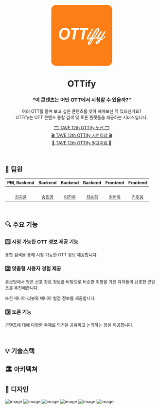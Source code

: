 <div align="middle">
<img src="https://github.com/TAVE-balak/.github/blob/main/profile/images/ottify_logo.png" width="200" />
<h1>OTTify</h1>
<h3> “이 콘텐츠는 어떤 OTT에서 시청할 수 있을까?” </h3> 
<p> 여러 OTT를 돌며 보고 싶은 콘텐츠를 찾아 헤매보신 적 있으신가요? <br> OTTify는 OTT 콘텐츠 통합 검색 및 토론 플랫폼을 제공하는 서비스입니다.</p>

[🗂️ TAVE 12th OTTify 노션 🗂️](https://jyjyjy25.notion.site/OTTify-06fab9459fb04da2b54905bf81d4a4a5?pvs=4)
<br>
[🎬 TAVE 12th OTTify 시연영상 🎬]()
<br>
[📑 TAVE 12th OTTify 발표자료 📑](https://github.com/TAVE-balak/.github/blob/main/profile/files/TAVE_12th_team5.pdf)


</div>

<br>

## 👥 팀원 

|                                         PM, Backend                                       |                                         Backend                                           |                                      Backend                                      |                                    Backend                                    |                                 Frontend                                     |                                    Frontend                                    |
| :---------------------------------------------------------------------------------------: | :---------------------------------------------------------------------------------------: | :-------------------------------------------------------------------------------: | :---------------------------------------------------------------------------: | :--------------------------------------------------------------------------: | :----------------------------------------------------------------------------: |
|     <img src="https://avatars.githubusercontent.com/jyjyjy25" width="400px;" alt=""/>     |      <img src="https://avatars.githubusercontent.com/ankisile" width=400px alt=""/>       | <img src="https://avatars.githubusercontent.com/dionisos198" width=400px alt=""/> | <img src="https://avatars.githubusercontent.com/songhee1" width=400px alt=""> | <img src="https://avatars.githubusercontent.com/wonhyuna" width=400px alt="">| <img src="https://avatars.githubusercontent.com/hwi-woong" width=400px alt=""> |
|                            [김지윤](https://github.com/jyjyjy25)                            |                            [송민영](https://github.com/ankisile)                            |                   [이진우](https://github.com/dionisos198)                         |                            [최송희](https://github.com/songhee1)                |                      [원현아](https://github.com/wonhyuna)                     |                    [진휘웅](https://github.com/hwi-woong)                        |

<br>

## 🔍 주요 기능
### 1️⃣ 시청 가능한 OTT 정보 제공 기능
<p>통합 검색을 통해 시청 가능한 OTT 정보 제공합니다.</p>

### 2️⃣ 맞춤형 사용자 경험 제공
<p>온보딩에서 얻은 선호 장르 정보를 바탕으로 비슷한 취향을 가진 유저들이 선호한 콘텐츠를 추천해줍니다.</p>
<p>또한 매니아 리뷰와 매니아 별점 정보를 제공합니다.</p>

### 3️⃣ 토론 기능
<p>콘텐츠에 대해 다양한 주제로 의견을 공유하고 논의하는 장을 제공합니다.</p>

<br>

## 💡 기술스택


## 🏛 아키텍쳐 

## 🎨 디자인
![image](https://github.com/TAVE-balak/.github/assets/110277768/23d0bce0-fa15-4281-af88-1e81536029d5)
![image](https://github.com/TAVE-balak/.github/assets/110277768/ca958dca-197f-4c92-a957-22302f7d88af)
![image](https://github.com/TAVE-balak/.github/assets/110277768/33475f08-308b-4fc6-9f41-985035dfefee)
![image](https://github.com/TAVE-balak/.github/assets/110277768/1d9df033-cdb3-486c-9a55-49908ca5f13c)
![image](https://github.com/TAVE-balak/.github/assets/110277768/555dbc05-4265-491f-875e-f87186c9a09a)
![image](https://github.com/TAVE-balak/.github/assets/110277768/16715e21-e15e-4ffb-9dda-1ac45fb50a50)


<!-- [![Netlify Status](https://api.netlify.com/api/v1/badges/0d1a3af0-370b-436d-b41d-545af4adf856/deploy-status)](https://app.netlify.com/sites/attiess/deploys)--!>
